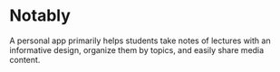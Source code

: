# Notably
A personal app primarily helps students take notes of lectures with an informative design, organize them by topics, and easily share media content.
